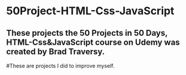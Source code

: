 # 50Project-HTML-Css-JavaScript
## These projects the 50 Projects in 50 Days, HTML-Css&JavaScript course on Udemy was created by Brad Traversy. 
#These are projects I did to improve myself.

